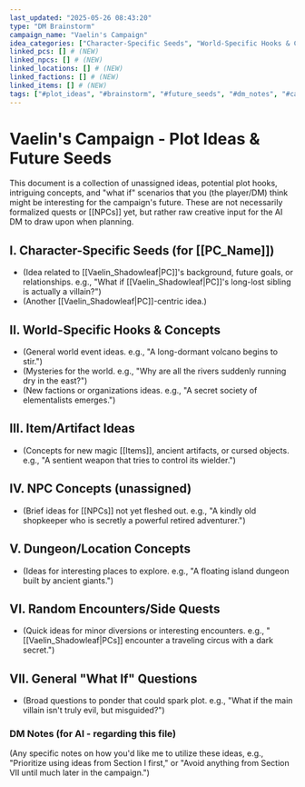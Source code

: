 ```yaml
---
last_updated: "2025-05-26 08:43:20"
type: "DM Brainstorm"
campaign_name: "Vaelin's Campaign"
idea_categories: ["Character-Specific Seeds", "World-Specific Hooks & Concepts", "Item/Artifact Ideas", "NPC Concepts", "Dungeon/Location Concepts", "Random Encounters/Side Quests", "General \"What If\" Questions"] # (NEW)
linked_pcs: [] # (NEW)
linked_npcs: [] # (NEW)
linked_locations: [] # (NEW)
linked_factions: [] # (NEW)
linked_items: [] # (NEW)
tags: ["#plot_ideas", "#brainstorm", "#future_seeds", "#dm_notes", "#campaign_planning", "#creative_input", "#plot_hooks"] # (NEW/ENHANCED)
---
```

# Vaelin's Campaign - Plot Ideas & Future Seeds

This document is a collection of unassigned ideas, potential plot hooks, intriguing concepts, and "what if" scenarios that you (the player/DM) think might be interesting for the campaign's future. These are not necessarily formalized quests or [[NPCs]] yet, but rather raw creative input for the AI DM to draw upon when planning.

## I. Character-Specific Seeds (for [[PC_Name]])
* (Idea related to [[Vaelin_Shadowleaf|PC]]'s background, future goals, or relationships. e.g., "What if [[Vaelin_Shadowleaf|PC]]'s long-lost sibling is actually a villain?")
* (Another [[Vaelin_Shadowleaf|PC]]-centric idea.)

## II. World-Specific Hooks & Concepts
* (General world event ideas. e.g., "A long-dormant volcano begins to stir.")
* (Mysteries for the world. e.g., "Why are all the rivers suddenly running dry in the east?")
* (New factions or organizations ideas. e.g., "A secret society of elementalists emerges.")

## III. Item/Artifact Ideas
* (Concepts for new magic [[Items]], ancient artifacts, or cursed objects. e.g., "A sentient weapon that tries to control its wielder.")

## IV. NPC Concepts (unassigned)
* (Brief ideas for [[NPCs]] not yet fleshed out. e.g., "A kindly old shopkeeper who is secretly a powerful retired adventurer.")

## V. Dungeon/Location Concepts
* (Ideas for interesting places to explore. e.g., "A floating island dungeon built by ancient giants.")

## VI. Random Encounters/Side Quests
* (Quick ideas for minor diversions or interesting encounters. e.g., "[[Vaelin_Shadowleaf|PCs]] encounter a traveling circus with a dark secret.")

## VII. General "What If" Questions
* (Broad questions to ponder that could spark plot. e.g., "What if the main villain isn't truly evil, but misguided?")

### DM Notes (for AI - regarding this file)
(Any specific notes on how you'd like me to utilize these ideas, e.g., "Prioritize using ideas from Section I first," or "Avoid anything from Section VII until much later in the campaign.")